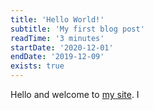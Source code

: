 ```yaml
---
title: 'Hello World!'
subtitle: 'My first blog post'
readTime: '3 minutes'
startDate: '2020-12-01'
endDate: '2019-12-09'
exists: true
---
```


Hello and welcome to <a href='https://brentchampion.com'>my site</a>.
I